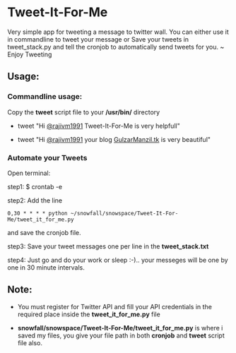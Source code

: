 Tweet-It-For-Me
===============

Very simple app for tweeting a message to twitter wall. You can either use it in commandline to tweet your message or Save your tweets in tweet_stack.py and tell the cronjob to automatically send tweets for you. ~ Enjoy Tweeting

Usage:
------

### Commandline usage:

Copy the **tweet** script file to your **/usr/bin/** directory

- tweet "Hi [@rajivm1991](http://twitter.com/rajivm1991) Tweet-It-For-Me is very helpfull"
    
- tweet "Hi [@rajivm1991](http://twitter.com/rajivm1991) your blog [GulzarManzil.tk](http://gulzarmanzil.tk) is very beautiful"

### Automate your Tweets

Open terminal:
    
step1: $ crontab -e

step2: Add the line 

    0,30 * * * * python ~/snowfall/snowspace/Tweet-It-For-Me/tweet_it_for_me.py

and save the cronjob file.

step3: Save your tweet messages one per line in the **tweet_stack.txt**
    
step4: Just go and do your work or sleep :-).. your messeges will be one by one in 30 minute intervals.

Note:
-----

- You must register for Twitter API and fill your API credentials in the required place inside the **tweet_it_for_me.py** file

- **snowfall/snowspace/Tweet-It-For-Me/tweet_it_for_me.py** is where i saved my files, you give your file path in both **cronjob** and **tweet** script file also.